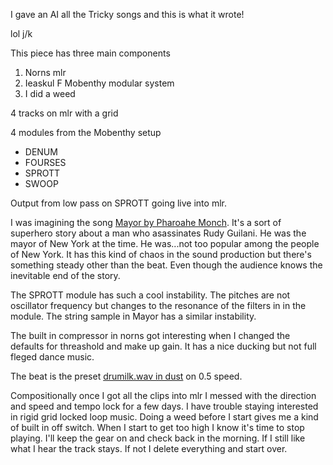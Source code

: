 I gave an AI all the Tricky songs and this is what it wrote!

lol j/k

This piece has three main components

1. Norns mlr
2. Ieaskul F Mobenthy modular system
3. I did a weed

4 tracks on mlr with a grid

4 modules from the Mobenthy setup

* DENUM
* FOURSES
* SPROTT
* SWOOP 

Output from low pass on SPROTT going live into mlr.

I was imagining the song [Mayor by Pharoahe Monch](https://www.youtube.com/watch?v=q694ps2ZQJo). It's a sort of superhero story about a man who asassinates Rudy Guilani. He was the mayor of New York at the time. He was...not too popular among the people of New York. It has this kind of chaos in the sound production but there's something steady other than the beat. Even though the audience knows the inevitable end of the story.

The SPROTT module has such a cool instability. The pitches are not oscillator frequency but changes to the resonance of the filters in in the module. The string sample in Mayor has a similar instability.

The built in compressor in norns got interesting when I changed the defaults for threashold and make up gain. It has a nice ducking but not full fleged dance music.

The beat is the preset [drumilk.wav in dust](https://github.com/monome/dust/tree/master/audio/tehn) on 0.5 speed.

Compositionally once I got all the clips into mlr I messed with the direction and speed and tempo lock for a few days. I have trouble staying interested in rigid grid locked loop music. Doing a weed before I start gives me a kind of built in off switch. When I start to get too high I know it's time to stop playing. I'll keep the gear on and check back in the morning. If I still like what I hear the track stays. If not I delete everything and start over.

